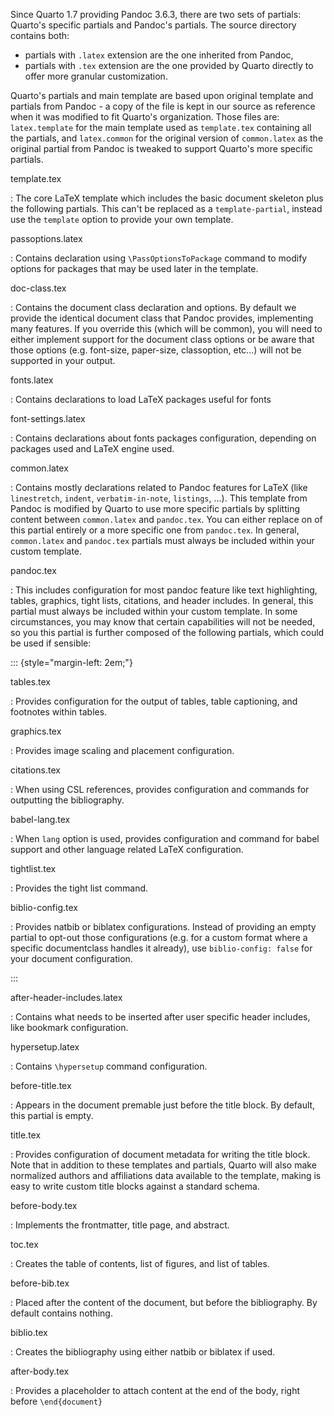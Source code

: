 Since Quarto 1.7 providing Pandoc 3.6.3, there are two sets of partials: Quarto's specific partials and Pandoc's partials. The source directory contains both: 

- partials with `.latex` extension are the one inherited from Pandoc, 
- partials with `.tex` extension are the one provided by Quarto directly to offer more granular customization.

Quarto's partials and main template are based upon original template and partials from Pandoc - a copy of the file is kept in our source as reference when it was modified to fit Quarto's organization. Those files are: `latex.template` for the main template used as `template.tex` containing all the partials, and `latex.common` for the original version of `common.latex` as the original partial from Pandoc is tweaked to support Quarto's more specific partials.

template.tex

:   The core LaTeX template which includes the basic document skeleton plus the following partials. This can't be replaced as a `template-partial`, instead use the `template` option to provide your own template.

passoptions.latex

:   Contains declaration using `\PassOptionsToPackage` command to modify options for packages that may be used later in the template.

doc-class.tex

:   Contains the document class declaration and options. By default we provide the identical document class that Pandoc provides, implementing many features. If you override this (which will be common), you will need to either implement support for the document class options or be aware that those options (e.g. font-size, paper-size, classoption, etc...) will not be supported in your output.

fonts.latex

:    Contains declarations to load LaTeX packages useful for fonts

font-settings.latex

:    Contains declarations about fonts packages configuration, depending on packages used and LaTeX engine used.

common.latex

:    Contains mostly declarations related to Pandoc features for LaTeX (like `linestretch`, `indent`, `verbatim-in-note`, `listings`, ...). This template from Pandoc is modified by Quarto to use more specific partials by splitting content between `common.latex` and `pandoc.tex`. You can either replace on of this partial entirely or a more specific one from `pandoc.tex`. In general, `common.latex` and `pandoc.tex` partials must always be included within your custom template.

pandoc.tex

:   This includes configuration for most pandoc feature like text highlighting, tables, graphics, tight lists, citations, and header includes. In general, this partial must always be included within your custom template. In some circumstances, you may know that certain capabilities will not be needed, so you this partial is further composed of the following partials, which could be used if sensible:


::: {style="margin-left: 2em;"}

tables.tex

:    Provides configuration for the output of tables, table captioning, and footnotes within tables.

graphics.tex

:    Provides image scaling and placement configuration.

citations.tex

:    When using CSL references, provides configuration and commands for outputting the bibliography.

babel-lang.tex

:    When `lang` option is used, provides configuration and command for babel support and other language related LaTeX configuration.

tightlist.tex

:    Provides the tight list command.

biblio-config.tex

:    Provides natbib or biblatex configurations. Instead of providing an empty partial to opt-out those configurations (e.g. for a custom format where a specific documentclass handles it already), use `biblio-config: false` for your document configuration.

:::

after-header-includes.latex

:    Contains what needs to be inserted after user specific header includes, like bookmark configuration.

hypersetup.latex

:    Contains `\hypersetup` command configuration.

before-title.tex

:   Appears in the document premable just before the title block. By default, this partial is empty.

title.tex

:   Provides configuration of document metadata for writing the title block. Note that in addition to these templates and partials, Quarto will also make normalized authors and affiliations data available to the template, making is easy to write custom title blocks against a standard schema.

before-body.tex

:   Implements the frontmatter, title page, and abstract.

toc.tex

:   Creates the table of contents, list of figures, and list of tables.

before-bib.tex

:   Placed after the content of the document, but before the bibliography. By default contains nothing.

biblio.tex

:   Creates the bibliography using either natbib or biblatex if used.

after-body.tex

:   Provides a placeholder to attach content at the end of the body, right before `\end{document}`